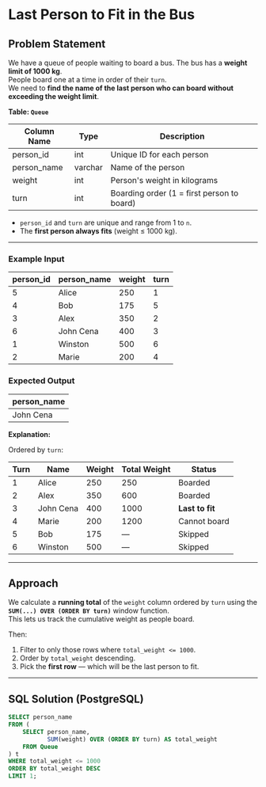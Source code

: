 # Last Person to Fit in the Bus

## Problem Statement

We have a queue of people waiting to board a bus. The bus has a **weight limit of 1000 kg**.  
People board one at a time in order of their `turn`.  
We need to **find the name of the last person who can board without exceeding the weight limit**.

**Table: `Queue`**

| Column Name  | Type    | Description |
|--------------|---------|-------------|
| person_id    | int     | Unique ID for each person |
| person_name  | varchar | Name of the person |
| weight       | int     | Person's weight in kilograms |
| turn         | int     | Boarding order (1 = first person to board) |

- `person_id` and `turn` are unique and range from 1 to `n`.
- The **first person always fits** (weight ≤ 1000 kg).

---

### Example Input
| person_id | person_name | weight | turn |
|-----------|-------------|--------|------|
| 5         | Alice       | 250    | 1    |
| 4         | Bob         | 175    | 5    |
| 3         | Alex        | 350    | 2    |
| 6         | John Cena   | 400    | 3    |
| 1         | Winston     | 500    | 6    |
| 2         | Marie       | 200    | 4    |

### Expected Output
| person_name |
|-------------|
| John Cena   |

**Explanation:**

Ordered by `turn`:

| Turn | Name      | Weight | Total Weight | Status         |
|------|-----------|--------|--------------|----------------|
| 1    | Alice     | 250    | 250          | Boarded        |
| 2    | Alex      | 350    | 600          | Boarded        |
| 3    | John Cena | 400    | 1000         | **Last to fit**|
| 4    | Marie     | 200    | 1200         | Cannot board   |
| 5    | Bob       | 175    | —            | Skipped        |
| 6    | Winston   | 500    | —            | Skipped        |

---

## Approach

We calculate a **running total** of the `weight` column ordered by `turn` using the **`SUM(...) OVER (ORDER BY turn)`** window function.  
This lets us track the cumulative weight as people board.

Then:
1. Filter to only those rows where `total_weight <= 1000`.
2. Order by `total_weight` descending.
3. Pick the **first row** — which will be the last person to fit.

---

## SQL Solution (PostgreSQL)

```sql
SELECT person_name 
FROM (
    SELECT person_name,
           SUM(weight) OVER (ORDER BY turn) AS total_weight
    FROM Queue
) t
WHERE total_weight <= 1000
ORDER BY total_weight DESC
LIMIT 1;
